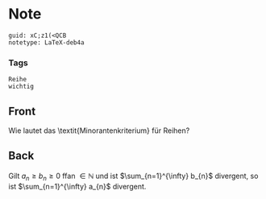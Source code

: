 # Note
```
guid: xC;z1(<QCB
notetype: LaTeX-deb4a
```

### Tags
```
Reihe
wichtig
```

## Front
Wie lautet das \textit{Minorantenkriterium} für Reihen?

## Back
Gilt $a_{n} \geq b_{n} \geq 0$ ffan $\in \mathbb{N}$ und ist $\sum_{n=1}^{\infty} b_{n}$ divergent, so
ist $\sum_{n=1}^{\infty} a_{n}$ divergent.
